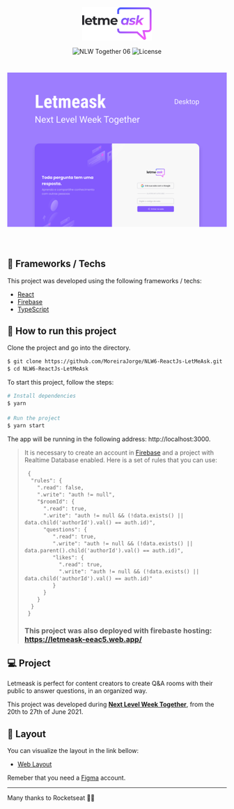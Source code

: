 <p align="center">
  <img alt="Letmeask" src="src/assets/images/logo.svg" width="160px">
</p>

<p align="center">
  <img src="https://img.shields.io/static/v1?label=NLW&message=06&color=8257E5&labelColor=000000" alt="NLW Together 06" />

  <img  src="https://img.shields.io/static/v1?label=license&message=MIT&color=8257E5&labelColor=000000" alt="License">   
</p>

<h1 align="center">
    <img alt="Letmeask" src="src/assets/images/cover.svg" />
</h1>

<br>

## 🧪 Frameworks / Techs

This project was developed using the following frameworks / techs:

- [React](https://reactjs.org)
- [Firebase](https://firebase.google.com/)
- [TypeScript](https://www.typescriptlang.org/)

## 🚀 How to run this project

Clone the project and go into the directory.

```bash
$ git clone https://github.com/MoreiraJorge/NLW6-ReactJs-LetMeAsk.git
$ cd NLW6-ReactJs-LetMeAsk
```

To start this project, follow the steps:
```bash
# Install dependencies
$ yarn

# Run the project
$ yarn start
```
The app will be running in the following address: http://localhost:3000.

> It is necessary to create an account in [Firebase](https://firebase.google.com/) and a project with Realtime Database enabled.
> Here is a set of rules that you can use:
> ```
>  {
>   "rules": {
>     ".read": false,
>     ".write": "auth != null",
>     "$roomId": {
>       ".read": true,
>       ".write": "auth != null && (!data.exists() || data.child('authorId').val() == auth.id)",
>       "questions": {
>          ".read": true,
>          ".write": "auth != null && (!data.exists() || data.parent().child('authorId').val() == auth.id)",
>          "likes": {
>            ".read": true,
>            ".write": "auth != null && (!data.exists() || data.child('authorId').val() == auth.id)"  
>          }
>       }
>     }
>   }
>  }
> ```
> ### This project was also deployed with firebaste hosting: https://letmeask-eeac5.web.app/

## 💻 Project

Letmeask is perfect for content creators to create Q&A rooms with their public to answer questions, in an organized way. 

This project was developed during **[Next Level Week Together](https://nextlevelweek.com/)**, from the 20th to 27th of June 2021.


## 🔖 Layout

You can visualize the layout in the link bellow:

- [Web Layout](https://www.figma.com/file/u0BQK8rCf2KgzcukdRRCWh/Letmeask/duplicate) 

Remeber that you need a [Figma](http://figma.com/) account.

---

Many thanks to Rocketseat 👋🏻